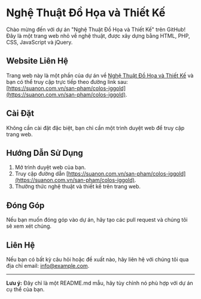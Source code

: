
# Nghệ Thuật Đồ Họa và Thiết Kế

Chào mừng đến với dự án "Nghệ Thuật Đồ Họa và Thiết Kế" trên GitHub! Đây là một trang web nhỏ về nghệ thuật, được xây dựng bằng HTML, PHP, CSS, JavaScript và jQuery.

## Website Liên Hệ

Trang web này là một phần của dự án về [Nghệ Thuật Đồ Họa và Thiết Kế](https://suanon.com.vn/san-pham/colos-iggold) và bạn có thể truy cập trực tiếp theo đường link sau: [https://suanon.com.vn/san-pham/colos-iggold](https://suanon.com.vn/san-pham/colos-iggold).

## Cài Đặt

Không cần cài đặt đặc biệt, bạn chỉ cần một trình duyệt web để truy cập trang web.

## Hướng Dẫn Sử Dụng

1. Mở trình duyệt web của bạn.
2. Truy cập đường dẫn [https://suanon.com.vn/san-pham/colos-iggold](https://suanon.com.vn/san-pham/colos-iggold).
3. Thưởng thức nghệ thuật và thiết kế trên trang web.

## Đóng Góp

Nếu bạn muốn đóng góp vào dự án, hãy tạo các pull request và chúng tôi sẽ xem xét chúng.

## Liên Hệ

Nếu bạn có bất kỳ câu hỏi hoặc đề xuất nào, hãy liên hệ với chúng tôi qua địa chỉ email: info@example.com.

---

**Lưu ý:** Đây chỉ là một README.md mẫu, hãy tùy chỉnh nó phù hợp với dự án cụ thể của bạn.
```

